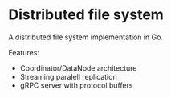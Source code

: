 # Distributed file system

A distributed file system implementation in Go.

Features:
- Coordinator/DataNode architecture
- Streaming paralell replication
- gRPC server with protocol buffers